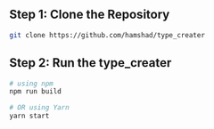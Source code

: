 ## Step 1: Clone the Repository

```bash
git clone https://github.com/hamshad/type_creater
```

## Step 2: Run the type_creater

```bash
# using npm
npm run build

# OR using Yarn
yarn start
```
